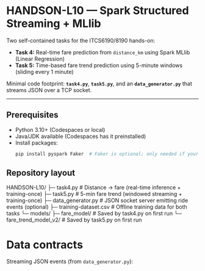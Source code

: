 # HANDSON-L10 — Spark Structured Streaming + MLlib

Two self-contained tasks for the ITCS6190/8190 hands-on:

- **Task 4:** Real-time fare prediction from `distance_km` using Spark MLlib (Linear Regression)
- **Task 5:** Time-based fare trend prediction using 5-minute windows (sliding every 1 minute)

Minimal code footprint: **`task4.py`**, **`task5.py`**, and an  **`data_generator.py`** that streams JSON over a TCP socket.

---

## Prerequisites

- Python 3.10+ (Codespaces or local)
- Java/JDK available (Codespaces has it preinstalled)
- Install packages:
  ```bash
  pip install pyspark Faker  # Faker is optional; only needed if your generator imports it

## Repository layout
HANDSON-L10/
├─ task4.py                   # Distance → fare (real-time inference + training-once)
├─ task5.py                   # 5-min fare trend (windowed streaming + training-once)
├─ data_generator.py          # JSON socket server emitting ride events (optional)
├─ training-dataset.csv       # Offline training data for both tasks
└─ models/
   ├─ fare_model/             # Saved by task4.py on first run
   └─ fare_trend_model_v2/    # Saved by task5.py on first run

# Data contracts

Streaming JSON events (from ` data_generator.py `):